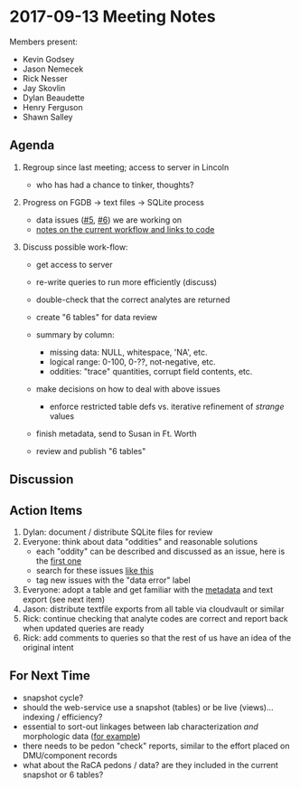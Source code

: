 # 2017-09-13 Meeting Notes

Members present:

 * Kevin Godsey
 * Jason Nemecek
 * Rick Nesser
 * Jay Skovlin
 * Dylan Beaudette
 * Henry Ferguson
 * Shawn Salley

## Agenda

1. Regroup since last meeting; access to server in Lincoln
   * who has had a chance to tinker, thoughts?
2. Progress on FGDB -> text files -> SQLite process
   * data issues ([#5](https://github.com/ncss-tech/lab-data-delivery/issues/5), [#6](https://github.com/ncss-tech/lab-data-delivery/issues/6)) we are working on 
   * [notes on the current workflow and links to code](https://github.com/ncss-tech/lab-data-delivery/issues/2)

3. Discuss possible work-flow:
   * get access to server
   * re-write queries to run more efficiently (discuss)
   * double-check that the correct analytes are returned
   * create "6 tables" for data review
   * summary by column:
      + missing data: NULL, whitespace, 'NA', etc.
      + logical range: 0-100, 0-??, not-negative, etc.
      + oddities: "trace" quantities, corrupt field contents, etc.

   * make decisions on how to deal with above issues
      + enforce restricted table defs vs. iterative refinement of *strange* values
 
    * finish metadata, send to Susan in Ft. Worth
    * review and publish "6 tables"


## Discussion




## Action Items
 1. Dylan: document / distribute SQLite files for review
 2. Everyone: think about data "oddities" and reasonable solutions
     * each "oddity" can be described and discussed as an issue, here is the [first one](https://github.com/ncss-tech/lab-data-delivery/issues/9)
     * search for these issues [like this](https://github.com/ncss-tech/lab-data-delivery/labels/data%20error)
     * tag new issues with the "data error" label
 3. Everyone: adopt a table and get familiar with the [metadata](https://github.com/ncss-tech/lab-data-delivery/tree/master/tables/_metadata) and text export (see next item)
 4. Jason: distribute textfile exports from all table via cloudvault or similar
 5. Rick: continue checking that analyte codes are correct and report back when updated queries are ready
 6. Rick: add comments to queries so that the rest of us have an idea of the original intent
 


## For Next Time
 * snapshot cycle?
 * should the web-service use a snapshot (tables) or be live (views)... indexing / efficiency?
 * essential to sort-out linkages between lab characterization *and* morphologic data ([for example](https://github.com/ncss-tech/lab-data-delivery/issues/8))
 * there needs to be pedon "check" reports, similar to the effort placed on DMU/component records
 * what about the RaCA pedons / data? are they included in the current snapshot or 6 tables?
 
 
 
 

